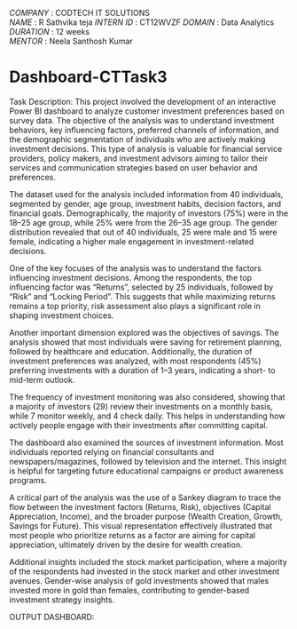 *COMPANY* : CODTECH IT SOLUTIONS  
*NAME* : R Sathvika teja 
*INTERN ID* : CT12WVZF 
*DOMAIN* : Data Analytics  
*DURATION* : 12 weeks  
*MENTOR* : Neela Santhosh Kumar 
# Dashboard-CTTask3

Task Description:
This project involved the development of an interactive Power BI dashboard to analyze customer investment preferences based on survey data. The objective of the analysis was to understand investment behaviors, key influencing factors, preferred channels of information, and the demographic segmentation of individuals who are actively making investment decisions. This type of analysis is valuable for financial service providers, policy makers, and investment advisors aiming to tailor their services and communication strategies based on user behavior and preferences.

The dataset used for the analysis included information from 40 individuals, segmented by gender, age group, investment habits, decision factors, and financial goals. Demographically, the majority of investors (75%) were in the 18–25 age group, while 25% were from the 26–35 age group. The gender distribution revealed that out of 40 individuals, 25 were male and 15 were female, indicating a higher male engagement in investment-related decisions.

One of the key focuses of the analysis was to understand the factors influencing investment decisions. Among the respondents, the top influencing factor was “Returns”, selected by 25 individuals, followed by “Risk” and “Locking Period”. This suggests that while maximizing returns remains a top priority, risk assessment also plays a significant role in shaping investment choices.

Another important dimension explored was the objectives of savings. The analysis showed that most individuals were saving for retirement planning, followed by healthcare and education. Additionally, the duration of investment preferences was analyzed, with most respondents (45%) preferring investments with a duration of 1–3 years, indicating a short- to mid-term outlook.

The frequency of investment monitoring was also considered, showing that a majority of investors (29) review their investments on a monthly basis, while 7 monitor weekly, and 4 check daily. This helps in understanding how actively people engage with their investments after committing capital.

The dashboard also examined the sources of investment information. Most individuals reported relying on financial consultants and newspapers/magazines, followed by television and the internet. This insight is helpful for targeting future educational campaigns or product awareness programs.

A critical part of the analysis was the use of a Sankey diagram to trace the flow between the investment factors (Returns, Risk), objectives (Capital Appreciation, Income), and the broader purpose (Wealth Creation, Growth, Savings for Future). This visual representation effectively illustrated that most people who prioritize returns as a factor are aiming for capital appreciation, ultimately driven by the desire for wealth creation.

Additional insights included the stock market participation, where a majority of the respondents had invested in the stock market and other investment avenues. Gender-wise analysis of gold investments showed that males invested more in gold than females, contributing to gender-based investment strategy insights.

OUTPUT DASHBOARD:

